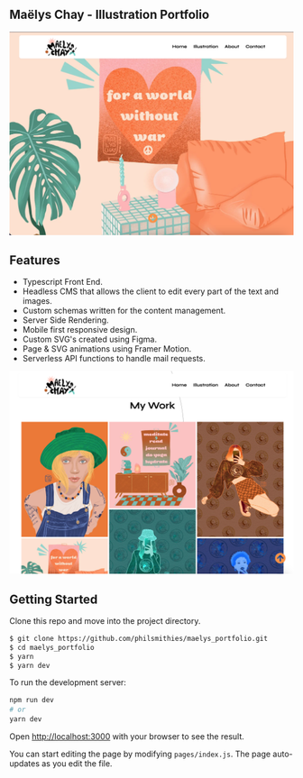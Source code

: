 ## Maëlys Chay - Illustration Portfolio

![Home](./public/home1.png)

## Features

- Typescript Front End.
- Headless CMS that allows the client to edit every part of the text and images.
- Custom schemas written for the content management.
- Server Side Rendering.
- Mobile first responsive design.
- Custom SVG's created using Figma.
- Page & SVG animations using Framer Motion.
- Serverless API functions to handle mail requests.

![Home](./public/home2.png)

## Getting Started

Clone this repo and move into the project directory.

```
$ git clone https://github.com/philsmithies/maelys_portfolio.git
$ cd maelys_portfolio
$ yarn
$ yarn dev
```

To run the development server:

```bash
npm run dev
# or
yarn dev
```

Open [http://localhost:3000](http://localhost:3000) with your browser to see the result.

You can start editing the page by modifying `pages/index.js`. The page auto-updates as you edit the file.
